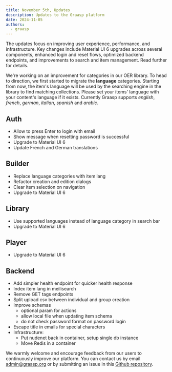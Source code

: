```yaml
---
title: November 5th, Updates
description: Updates to the Graasp platform
date: 2024-11-05
authors:
  - graasp
---
```


The updates focus on improving user experience, performance, and infrastructure. Key changes include Material UI 6 upgrades across several components, enhanced login and reset flows, optimized backend endpoints, and improvements to search and item management. Read further for details.

<!-- Everything below this will not be shown in the post overview -->
<!-- truncate -->

We're working on an improvement for categories in our OER library. To head to direction, we first started to migrate the **language** categories. Starting from now, the item's language will be used by the searching engine in the library to find matching collections. Please set your items' language with your content's language if it exists. Currently Graasp supports _english_, _french_, _german_, _italian_, _spanish_ and _arabic_.

## Auth

- Allow to press Enter to login with email
- Show message when resetting password is successful
- Upgrade to Material UI 6
- Update French and German translations

## Builder

- Replace language categories with item lang
- Refactor creation and edition dialogs
- Clear item selection on navigation
- Upgrade to Material UI 6

## Library

- Use supported languages instead of language category in search bar
- Upgrade to Material UI 6

## Player

- Upgrade to Material UI 6

## Backend

- Add simpler health endpoint for quicker health response
- Index item lang in meilisearch
- Remove GET tags endpoints
- Split upload csv between individual and group creation
- Improve schemas
  - optional param for actions
  - allow local file when updating item schema
  - do not check password format on password login
- Escape title in emails for special characters
- Infrastructure:
  - Put nudenet back in container, setup single db instance
  - Move Redis in a container

<!-- Generic message -->

We warmly welcome and encourage feedback from our users to continuously improve our platform. You can contact us by email [admin@graasp.org](mailto:admin@graasp.org) or by submitting an issue in this [Github repository](https://github.com/graasp/graasp-feedback).
